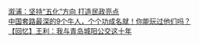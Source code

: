   
[溆浦：坚持“五化”方向 打造民政亮点](http://www.dianyue.me/archives/440/x80pdp9jcvyl0n95/)  
[中国套路最深的9个牛人，个个功成名就！你能玩过他们吗？](http://www.dianyue.me/archives/811/21vusrabcgafnxog/)  
[【回忆】王利：我与青岛城阳公交这十年](http://www.dianyue.me/archives/490/okpveqn7wsrmmcbn/)